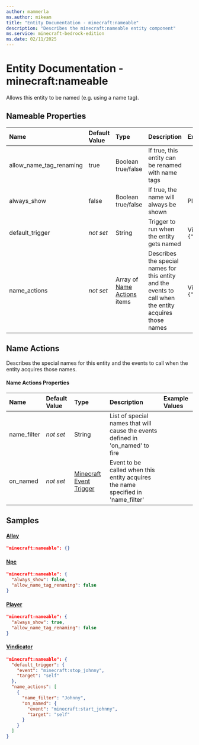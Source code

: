 ```yaml
---
author: mammerla
ms.author: mikeam
title: "Entity Documentation - minecraft:nameable"
description: "Describes the minecraft:nameable entity component"
ms.service: minecraft-bedrock-edition
ms.date: 02/11/2025 
---
```


# Entity Documentation - minecraft:nameable

Allows this entity to be named (e.g. using a name tag).


## Nameable Properties

|Name       |Default Value |Type |Description |Example Values |
|:----------|:-------------|:----|:-----------|:------------- |
| allow_name_tag_renaming | true | Boolean true/false | If true, this entity can be renamed with name tags |  | 
| always_show | false | Boolean true/false | If true, the name will always be shown | Player: `true` | 
| default_trigger | *not set* | String | Trigger to run when the entity gets named | Vindicator: `{"event":"minecraft:stop_johnny","target":"self"}` | 
| name_actions | *not set* | Array of [Name Actions](#name-actions) items | Describes the special names for this entity and the events to call when the entity acquires those names | Vindicator: `[{"name_filter":"Johnny","on_named":{"event":"minecraft:start_johnny","target":"self"}}]` | 

## Name Actions
Describes the special names for this entity and the events to call when the entity acquires those names.


#### Name Actions Properties

|Name       |Default Value |Type |Description |Example Values |
|:----------|:-------------|:----|:-----------|:------------- |
| name_filter | *not set* | String | List of special names that will cause the events defined in 'on_named' to fire |  | 
| on_named | *not set* | [Minecraft Event Trigger](../Definitions/NestedTables/triggers.md) | Event to be called when this entity acquires the name specified in 'name_filter' |  | 

## Samples

#### [Allay](https://github.com/Mojang/bedrock-samples/tree/preview/behavior_pack/entities/allay.json)


```json
"minecraft:nameable": {}
```

#### [Npc](https://github.com/Mojang/bedrock-samples/tree/preview/behavior_pack/entities/npc.json)


```json
"minecraft:nameable": {
  "always_show": false,
  "allow_name_tag_renaming": false
}
```

#### [Player](https://github.com/Mojang/bedrock-samples/tree/preview/behavior_pack/entities/player.json)


```json
"minecraft:nameable": {
  "always_show": true,
  "allow_name_tag_renaming": false
}
```

#### [Vindicator](https://github.com/Mojang/bedrock-samples/tree/preview/behavior_pack/entities/vindicator.json)


```json
"minecraft:nameable": {
  "default_trigger": {
    "event": "minecraft:stop_johnny",
    "target": "self"
  },
  "name_actions": [
    {
      "name_filter": "Johnny",
      "on_named": {
        "event": "minecraft:start_johnny",
        "target": "self"
      }
    }
  ]
}
```
